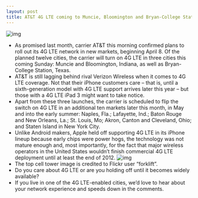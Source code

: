 ```yaml
---
layout: post
title: AT&T 4G LTE coming to Muncie, Bloomington and Bryan-College Station this Sunday
---
```

![img](http://media.idownloadblog.com/wp-content/uploads/2012/04/Cell-tower-Flickr-user-forklift.jpeg)
* As promised last month, carrier AT&T this morning confirmed plans to roll out its 4G LTE network in new markets, beginning April 8. Of the planned twelve cities, the carrier will turn on 4G LTE in three cities this coming Sunday: Muncie and Bloomington, Indiana, as well as Bryan-College Station, Texas.
* AT&T is still lagging behind rival Verizon Wireless when it comes to 4G LTE coverage. Not that their iPhone customers care – that is, until a sixth-generation model with 4G LTE support arrives later this year – but those with a 4G LTE iPad 3 might want to take notice.
* Apart from these three launches, the carrier is scheduled to flip the switch on 4G LTE in an additional ten markets later this month, in May and into the early summer: Naples, Fla.; Lafayette, Ind.; Baton Rouge and New Orleans, La.; St. Louis, Mo; Akron, Canton and Cleveland, Ohio; and Staten Island in New York City.
* Unlike Android makers, Apple held off supporting 4G LTE in its iPhone lineup because early chips were power hogs, the technology was not mature enough and, most importantly, for the fact that major wireless operators in the United States wouldn’t finish commercial 4G LTE deployment until at least the end of 2012.
![img](http://media.idownloadblog.com/wp-content/uploads/2012/04/ATT-4G-LTE-banner.jpg)
* The top cell tower image is credited to Flickr user “forklift”.
* Do you care about 4G LTE or are you holding off until it becomes widely available?
* If you live in one of the 4G LTE-enabled cities, we’d love to hear about your network experience and speeds down in the comments.


